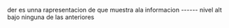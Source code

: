 der es unna rapresentacion de que muestra ala informacion ------ nivel
alt bajo ninguna de las anteriores